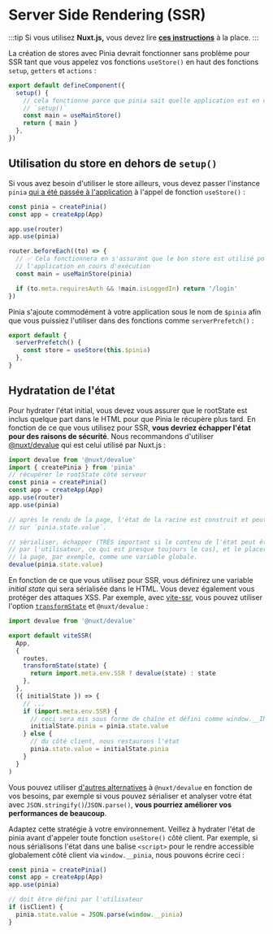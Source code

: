 # Server Side Rendering (SSR)

:::tip
Si vous utilisez **Nuxt.js,** vous devez lire [**ces instructions**](./nuxt.md) à la place.
:::

La création de stores avec Pinia devrait fonctionner sans problème pour SSR tant que vous appelez vos fonctions `useStore()` en haut des fonctions `setup`, `getters` et `actions` :

```js
export default defineComponent({
  setup() {
    // cela fonctionne parce que pinia sait quelle application est en cours d'exécution à l'intérieur de
    // `setup()`
    const main = useMainStore()
    return { main }
  },
})
```

## Utilisation du store en dehors de `setup()`

Si vous avez besoin d'utiliser le store ailleurs, vous devez passer l'instance `pinia` [qui a été passée à l'application](#install-the-plugin) à l'appel de fonction `useStore()` :

```js
const pinia = createPinia()
const app = createApp(App)

app.use(router)
app.use(pinia)

router.beforeEach((to) => {
  // ✅ Cela fonctionnera en s'assurant que le bon store est utilisé pour l'application en cours d'exécution.
  // l'application en cours d'exécution
  const main = useMainStore(pinia)

  if (to.meta.requiresAuth && !main.isLoggedIn) return '/login'
})
```

Pinia s'ajoute commodément à votre application sous le nom de `$pinia` afin que vous puissiez l'utiliser dans des fonctions comme `serverPrefetch()` :

```js
export default {
  serverPrefetch() {
    const store = useStore(this.$pinia)
  },
}
```

## Hydratation de l'état

Pour hydrater l'état initial, vous devez vous assurer que le rootState est inclus quelque part dans le HTML pour que Pinia le récupère plus tard. En fonction de ce que vous utilisez pour SSR, **vous devriez échapper l'état pour des raisons de sécurité**. Nous recommandons d'utiliser [@nuxt/devalue](https://github.com/nuxt-contrib/devalue) qui est celui utilisé par Nuxt.js :

```js
import devalue from '@nuxt/devalue'
import { createPinia } from 'pinia'
// récupérer le rootState côté serveur
const pinia = createPinia()
const app = createApp(App)
app.use(router)
app.use(pinia)

// après le rendu de la page, l'état de la racine est construit et peut être lu directement
// sur `pinia.state.value`.

// sérialiser, échapper (TRÈS important si le contenu de l'état peut être modifié
// par l'utilisateur, ce qui est presque toujours le cas), et le placer quelque part sur
// la page, par exemple, comme une variable globale.
devalue(pinia.state.value)
```

En fonction de ce que vous utilisez pour SSR, vous définirez une variable _initial state_ qui sera sérialisée dans le HTML. Vous devez également vous protéger des attaques XSS. Par exemple, avec [vite-ssr](https://github.com/frandiox/vite-ssr), vous pouvez utiliser l'option [`transformState`](https://github.com/frandiox/vite-ssr#state-serialization) et `@nuxt/devalue` :

```js
import devalue from '@nuxt/devalue'

export default viteSSR(
  App,
  {
    routes,
    transformState(state) {
      return import.meta.env.SSR ? devalue(state) : state
    },
  },
  ({ initialState }) => {
    // ...
    if (import.meta.env.SSR) {
      // ceci sera mis sous forme de chaîne et défini comme window.__INITIAL_STATE__.
      initialState.pinia = pinia.state.value
    } else {
      // du côté client, nous restaurons l'état
      pinia.state.value = initialState.pinia
    }
  }
)
```

Vous pouvez utiliser [d'autres alternatives](https://github.com/nuxt-contrib/devalue#see-also) à `@nuxt/devalue` en fonction de vos besoins, par exemple si vous pouvez sérialiser et analyser votre état avec `JSON.stringify()`/`JSON.parse()`, **vous pourriez améliorer vos performances de beaucoup**.

Adaptez cette stratégie à votre environnement. Veillez à hydrater l'état de pinia avant d'appeler toute fonction `useStore()` côté client. Par exemple, si nous sérialisons l'état dans une balise `<script>` pour le rendre accessible globalement côté client via `window.__pinia`, nous pouvons écrire ceci :

```js
const pinia = createPinia()
const app = createApp(App)
app.use(pinia)

// doit être défini par l'utilisateur
if (isClient) {
  pinia.state.value = JSON.parse(window.__pinia)
}
```
